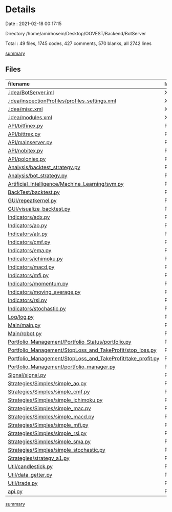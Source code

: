 # Details

Date : 2021-02-18 00:17:15

Directory /home/amirhosein/Desktop/OOVEST/Backend/BotServer

Total : 49 files,  1745 codes, 427 comments, 570 blanks, all 2742 lines

[summary](results.md)

## Files
| filename | language | code | comment | blank | total |
| :--- | :--- | ---: | ---: | ---: | ---: |
| [.idea/BotServer.iml](/.idea/BotServer.iml) | XML | 10 | 0 | 0 | 10 |
| [.idea/inspectionProfiles/profiles_settings.xml](/.idea/inspectionProfiles/profiles_settings.xml) | XML | 6 | 0 | 0 | 6 |
| [.idea/misc.xml](/.idea/misc.xml) | XML | 7 | 0 | 0 | 7 |
| [.idea/modules.xml](/.idea/modules.xml) | XML | 8 | 0 | 0 | 8 |
| [API/bitfinex.py](/API/bitfinex.py) | Python | 39 | 0 | 11 | 50 |
| [API/bittrex.py](/API/bittrex.py) | Python | 152 | 302 | 43 | 497 |
| [API/mainserver.py](/API/mainserver.py) | Python | 109 | 7 | 25 | 141 |
| [API/nobitex.py](/API/nobitex.py) | Python | 27 | 34 | 13 | 74 |
| [API/poloniex.py](/API/poloniex.py) | Python | 70 | 58 | 29 | 157 |
| [Analysis/backtest_strategy.py](/Analysis/backtest_strategy.py) | Python | 75 | 7 | 19 | 101 |
| [Analysis/bot_strategy.py](/Analysis/bot_strategy.py) | Python | 45 | 0 | 14 | 59 |
| [Artificial_Intelligence/Machine_Learning/svm.py](/Artificial_Intelligence/Machine_Learning/svm.py) | Python | 0 | 0 | 1 | 1 |
| [BackTest/backtest.py](/BackTest/backtest.py) | Python | 10 | 0 | 7 | 17 |
| [GUI/repeatkernel.py](/GUI/repeatkernel.py) | Python | 10 | 7 | 5 | 22 |
| [GUI/visualize_backtest.py](/GUI/visualize_backtest.py) | Python | 6 | 5 | 4 | 15 |
| [Indicators/adx.py](/Indicators/adx.py) | Python | 51 | 0 | 24 | 75 |
| [Indicators/ao.py](/Indicators/ao.py) | Python | 17 | 0 | 6 | 23 |
| [Indicators/atr.py](/Indicators/atr.py) | Python | 25 | 0 | 10 | 35 |
| [Indicators/cmf.py](/Indicators/cmf.py) | Python | 26 | 0 | 8 | 34 |
| [Indicators/ema.py](/Indicators/ema.py) | Python | 12 | 0 | 4 | 16 |
| [Indicators/ichimoku.py](/Indicators/ichimoku.py) | Python | 34 | 0 | 11 | 45 |
| [Indicators/macd.py](/Indicators/macd.py) | Python | 14 | 0 | 9 | 23 |
| [Indicators/mfi.py](/Indicators/mfi.py) | Python | 33 | 0 | 10 | 43 |
| [Indicators/momentum.py](/Indicators/momentum.py) | Python | 7 | 0 | 2 | 9 |
| [Indicators/moving_average.py](/Indicators/moving_average.py) | Python | 7 | 0 | 2 | 9 |
| [Indicators/rsi.py](/Indicators/rsi.py) | Python | 33 | 0 | 7 | 40 |
| [Indicators/stochastic.py](/Indicators/stochastic.py) | Python | 26 | 0 | 10 | 36 |
| [Log/log.py](/Log/log.py) | Python | 5 | 4 | 1 | 10 |
| [Main/main.py](/Main/main.py) | Python | 15 | 0 | 7 | 22 |
| [Main/robot.py](/Main/robot.py) | Python | 112 | 2 | 26 | 140 |
| [Portfolio_Management/Portfolio_Status/portfolio.py](/Portfolio_Management/Portfolio_Status/portfolio.py) | Python | 47 | 0 | 10 | 57 |
| [Portfolio_Management/StopLoss_and_TakeProfit/stop_loss.py](/Portfolio_Management/StopLoss_and_TakeProfit/stop_loss.py) | Python | 27 | 0 | 10 | 37 |
| [Portfolio_Management/StopLoss_and_TakeProfit/take_profit.py](/Portfolio_Management/StopLoss_and_TakeProfit/take_profit.py) | Python | 3 | 0 | 1 | 4 |
| [Portfolio_Management/portfolio_manager.py](/Portfolio_Management/portfolio_manager.py) | Python | 76 | 0 | 23 | 99 |
| [Signal/signal.py](/Signal/signal.py) | Python | 19 | 0 | 6 | 25 |
| [Strategies/Simples/simple_ao.py](/Strategies/Simples/simple_ao.py) | Python | 27 | 0 | 12 | 39 |
| [Strategies/Simples/simple_cmf.py](/Strategies/Simples/simple_cmf.py) | Python | 27 | 0 | 12 | 39 |
| [Strategies/Simples/simple_ichimoku.py](/Strategies/Simples/simple_ichimoku.py) | Python | 45 | 0 | 18 | 63 |
| [Strategies/Simples/simple_mac.py](/Strategies/Simples/simple_mac.py) | Python | 25 | 0 | 11 | 36 |
| [Strategies/Simples/simple_macd.py](/Strategies/Simples/simple_macd.py) | Python | 25 | 0 | 10 | 35 |
| [Strategies/Simples/simple_mfi.py](/Strategies/Simples/simple_mfi.py) | Python | 27 | 0 | 12 | 39 |
| [Strategies/Simples/simple_rsi.py](/Strategies/Simples/simple_rsi.py) | Python | 27 | 0 | 11 | 38 |
| [Strategies/Simples/simple_sma.py](/Strategies/Simples/simple_sma.py) | Python | 27 | 0 | 11 | 38 |
| [Strategies/Simples/simple_stochastic.py](/Strategies/Simples/simple_stochastic.py) | Python | 31 | 0 | 10 | 41 |
| [Strategies/strategy_a1.py](/Strategies/strategy_a1.py) | Python | 182 | 0 | 52 | 234 |
| [Util/candlestick.py](/Util/candlestick.py) | Python | 36 | 0 | 11 | 47 |
| [Util/data_getter.py](/Util/data_getter.py) | Python | 37 | 0 | 12 | 49 |
| [Util/trade.py](/Util/trade.py) | Python | 29 | 0 | 9 | 38 |
| [api.py](/api.py) | Python | 37 | 1 | 21 | 59 |

[summary](results.md)